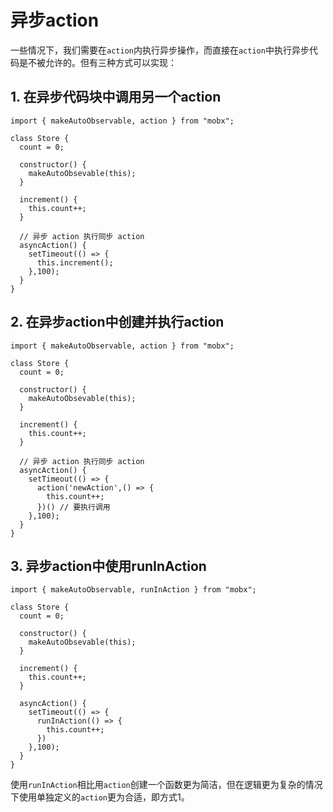 # 异步action

一些情况下，我们需要在`action`内执行异步操作，而直接在`action`中执行异步代码是不被允许的。但有三种方式可以实现：

## 1. 在异步代码块中调用另一个action

```tsx {17}
import { makeAutoObservable, action } from "mobx";

class Store {
  count = 0;

  constructor() {
    makeAutoObsevable(this);
  }

  increment() {
    this.count++;
  }

  // 异步 action 执行同步 action
  asyncAction() {
    setTimeout(() => {
      this.increment();
    },100);
  }
}
```

## 2. 在异步action中创建并执行action

```tsx {17-19}
import { makeAutoObservable, action } from "mobx";

class Store {
  count = 0;

  constructor() {
    makeAutoObsevable(this);
  }

  increment() {
    this.count++;
  }

  // 异步 action 执行同步 action
  asyncAction() {
    setTimeout(() => {
      action('newAction',() => {
        this.count++;
      })() // 要执行调用
    },100);
  }
}
```

## 3. 异步action中使用runInAction

```tsx {16-18}
import { makeAutoObservable, runInAction } from "mobx";

class Store {
  count = 0;

  constructor() {
    makeAutoObsevable(this);
  }

  increment() {
    this.count++;
  }

  asyncAction() {
    setTimeout(() => {
      runInAction(() => {
        this.count++;
      })
    },100);
  }
}
```

使用`runInAction`相比用`action`创建一个函数更为简洁，但在逻辑更为复杂的情况下使用单独定义的`action`更为合适，即方式1。
